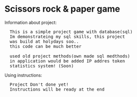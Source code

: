 # Scissors rock & paper game
Information about project:
<pre>
  This is a simple project game with database(sql)
  Im demonstrateing my sql skills, this project
  was build at holydays soo..
  this code can be much better

  used old project methods(own made sql medthods)
  in application would be added IP addres token 
  statistics system! (Soon)
</pre>

Using instructions:

<pre>
  Project Don't done yet!
  Instructions will be ready at the end
</pre>
